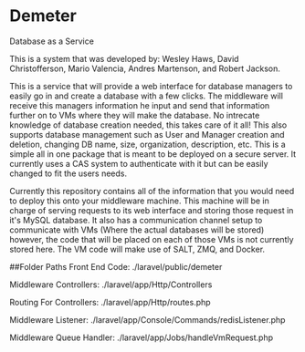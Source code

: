 # Demeter
Database as a Service

This is a system that was developed by: Wesley Haws, David Christofferson, Mario Valencia, Andres Martenson, and Robert Jackson.

This is a service that will provide a web interface for database managers to easily go in and create a database with a few clicks. The middleware will receive this managers information he input and send that information further on to VMs where they will make the database. No intrecate knowledge of database creation needed, this takes care of it all! This also supports database management such as User and Manager creation and deletion, changing DB name, size, organization, description, etc. This is a simple all in one package that is meant to be deployed on a secure server. It currently uses a CAS system to authenticate with it but can be easily changed to fit the users needs.

Currently this repository contains all of the information that you would need to deploy this onto your middleware machine. This machine will be in charge of serving requests to its web interface and storing those request in it's MySQL database. It also has a communication channel setup to communicate with VMs (Where the actual databases will be stored) however, the code that will be placed on each of those VMs is not currently stored here. The VM code will make use of SALT, ZMQ, and Docker.

##Folder Paths
Front End Code: ./laravel/public/demeter

Middleware Controllers: ./laravel/app/Http/Controllers

Routing For Controllers: ./laravel/app/Http/routes.php

Middleware Listener: ./laravel/app/Console/Commands/redisListener.php

Middleware Queue Handler: ./laravel/app/Jobs/handleVmRequest.php
